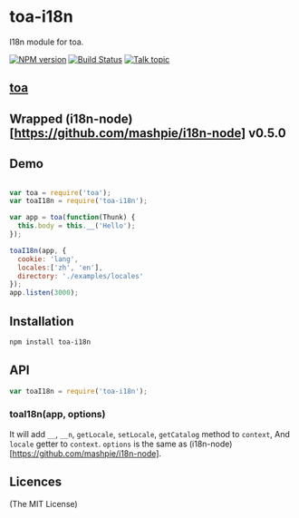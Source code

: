 toa-i18n
====
I18n module for toa.

[![NPM version][npm-image]][npm-url]
[![Build Status][travis-image]][travis-url]
[![Talk topic][talk-image]][talk-url]

## [toa](https://github.com/toajs/toa)

## Wrapped (i18n-node)[https://github.com/mashpie/i18n-node] v0.5.0

## Demo

```js

var toa = require('toa');
var toaI18n = require('toa-i18n');

var app = toa(function(Thunk) {
  this.body = this.__('Hello');
});

toaI18n(app, {
  cookie: 'lang',
  locales:['zh', 'en'],
  directory: './examples/locales'
});
app.listen(3000);
```

## Installation

```bash
npm install toa-i18n
```

## API

```js
var toaI18n = require('toa-i18n');
```
### toaI18n(app, options)

It will add `__`, `__n`, `getLocale`, `setLocale`, `getCatalog` method to `context`, And `locale` getter to `context`.
`options` is the same as (i18n-node)[https://github.com/mashpie/i18n-node].

## Licences
(The MIT License)

[npm-url]: https://npmjs.org/package/toa-i18n
[npm-image]: http://img.shields.io/npm/v/toa-i18n.svg

[travis-url]: https://travis-ci.org/toajs/toa-i18n
[travis-image]: http://img.shields.io/travis/toajs/toa-i18n.svg

[talk-url]: https://guest.talk.ai/rooms/a6a9331024
[talk-image]: https://img.shields.io/talk/t/a6a9331024.svg
